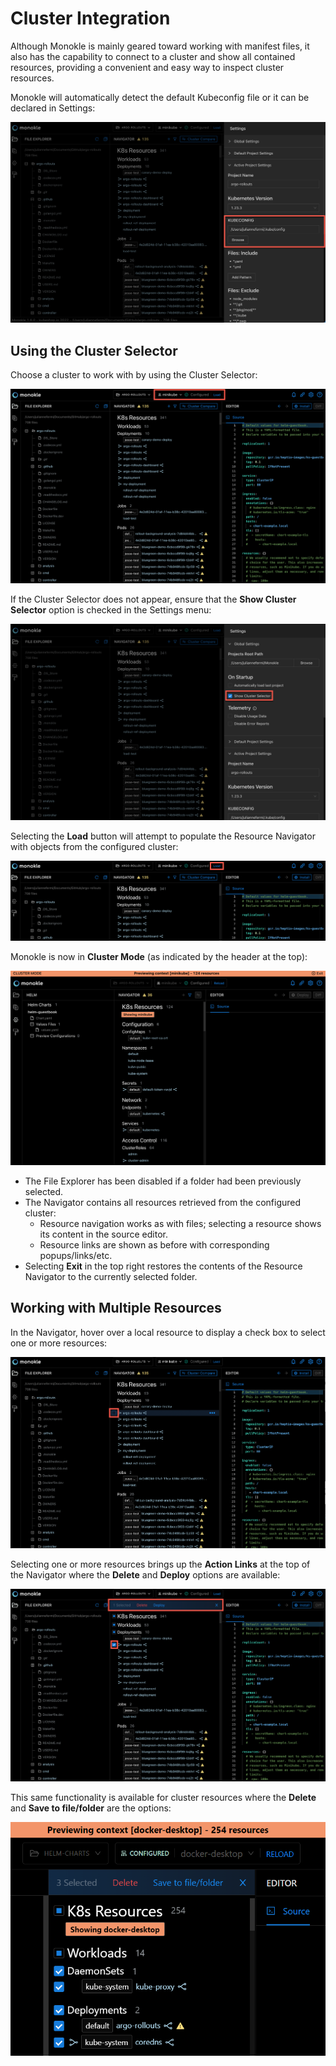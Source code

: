 # Cluster Integration

Although Monokle is mainly geared toward working with manifest files, it also has the capability to connect 
to a cluster and show all contained resources, providing a convenient and easy way to inspect cluster resources.

Monokle will automatically detect the default Kubeconfig file or it can be declared in Settings:

![Kubeconfig Setting](img/kubeconfig-setting-1.6.0.png)

## **Using the Cluster Selector**

Choose a cluster to work with by using the Cluster Selector:

![Clusters Tab](img/clusters-tab-1.6.0.png)

If the Cluster Selector does not appear, ensure that the **Show Cluster Selector** option is checked in the Settings menu:

![Cluster Preview](img/cluster-selector-1.6.0.png)

Selecting the **Load** button will attempt to populate the Resource Navigator with objects from the configured cluster:

![Cluster Preview](img/cluster-preview-1.6.0.png)

Monokle is now in **Cluster Mode** (as indicated by the header at the top):

![Cluster Preview](img/cluster-preview2-1.6.0.png)

- The File Explorer has been disabled if a folder had been previously selected.
- The Navigator contains all resources retrieved from the configured cluster:
  - Resource navigation works as with files; selecting a resource shows its content in the source editor.
  - Resource links are shown as before with corresponding popups/links/etc.
- Selecting **Exit** in the top right restores the contents of the Resource Navigator to the currently selected folder.

## **Working with Multiple Resources**

In the Navigator, hover over a local resource to display a check box to select one or more resources:

![Cluster Resource Check Box](img/navigator-resource-check-box-1.6.0.png)

Selecting one or more resources brings up the **Action Links** at the top of the Navigator where the **Delete** and **Deploy** options are available:

![Cluster Resource Check Box Select](img/navigator-select-cluster-resources-1.6.0.png)

This same functionality is available for cluster resources where the **Delete** and **Save to file/folder** are the options:

![Cluster Resource Check Box Options](img/navigator-resource-cluster-actions-1.5.0.png)



